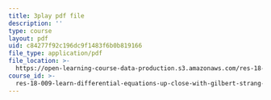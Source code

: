 ```yaml
---
title: 3play pdf file
description: ''
type: course
layout: pdf
uid: c84277f92c196dc9f1483f6b0b819166
file_type: application/pdf
file_location: >-
  https://open-learning-course-data-production.s3.amazonaws.com/res-18-009-learn-differential-equations-up-close-with-gilbert-strang-and-cleve-moler-fall-2015/c84277f92c196dc9f1483f6b0b819166_ttCKLZ2fWWE.pdf
course_id: >-
  res-18-009-learn-differential-equations-up-close-with-gilbert-strang-and-cleve-moler-fall-2015
---
```

